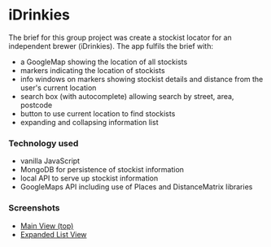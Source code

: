 # iDrinkies

The brief for this group project was create a stockist locator for an independent brewer (iDrinkies).
The app fulfils the brief with:

- a GoogleMap showing the location of all stockists
- markers indicating the location of stockists
- info windows on markers showing stockist details and distance from the user's current location
- search box (with autocomplete) allowing search by street, area, postcode
- button to use current location to find stockists
- expanding and collapsing information list 

### Technology used

- vanilla JavaScript
- MongoDB for persistence of stockist information
- local API to serve up stockist information
- GoogleMaps API including use of Places and DistanceMatrix libraries

### Screenshots

- [Main View (top)](docs/main_top.png)
- [Expanded List View](docs/main_expanded_info.png)
